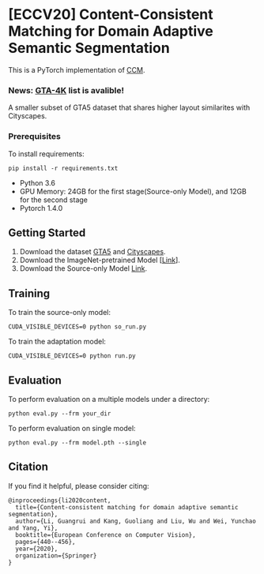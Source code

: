 # [ECCV20] Content-Consistent Matching for Domain Adaptive Semantic Segmentation

This is a PyTorch implementation of [CCM](http://www.ecva.net/papers/eccv_2020/papers_ECCV/papers/123590426.pdf).  


### News: [GTA-4K]() list is avalible! 
A smaller subset of GTA5 dataset that shares higher layout similarites with Cityscapes. 


### Prerequisites

To install requirements:

```setup
pip install -r requirements.txt
```

- Python 3.6
- GPU Memory: 24GB for the first stage(Source-only Model), and 12GB for the second stage
- Pytorch 1.4.0



## Getting Started

1. Download the dataset [GTA5](https://download.visinf.tu-darmstadt.de/data/from_games/) and [Cityscapes](https://www.cityscapes-dataset.com/).
2. Download the ImageNet-pretrained Model [[Link](https://drive.google.com/open?id=13kjtX481LdtgJcpqD3oROabZyhGLSBm2)].
3. Download the Source-only Model [Link](https://drive.google.com/file/d/1-52RggreImwr_BVcGzm41j0mchxclwwu/view?usp=sharing). 

## Training

To train the source-only model:

```train
CUDA_VISIBLE_DEVICES=0 python so_run.py
```

To train the adaptation model:

```train
CUDA_VISIBLE_DEVICES=0 python run.py
```

## Evaluation

To perform evaluation on a multiple models under a directory:

```eval
python eval.py --frm your_dir 
```

To perform evaluation on single model:

```eval
python eval.py --frm model.pth --single
```



## Citation 

If you find it helpful, please consider citing: 

```
@inproceedings{li2020content,
  title={Content-consistent matching for domain adaptive semantic segmentation},
  author={Li, Guangrui and Kang, Guoliang and Liu, Wu and Wei, Yunchao and Yang, Yi},
  booktitle={European Conference on Computer Vision},
  pages={440--456},
  year={2020},
  organization={Springer}
}
```

